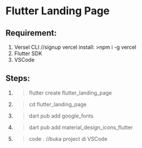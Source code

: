 # Flutter Landing Page

## Requirement:

1. Versel CLI //signup vercel
   install: >npm i -g vercel
2. Flutter SDK
3. VSCode

## Steps:

1. > flutter create flutter_landing_page
2. > cd flutter_landing_page
3. > dart pub add google_fonts
4. > dart pub add material_design_icons_flutter
5. > code . //buka project di VSCode
